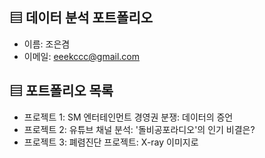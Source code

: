 ## ▤ 데이터 분석 포트폴리오
- 이름: 조은겸
- 이메일: eeekccc@gmail.com

## ▤ 포트폴리오 목록
* 프로젝트 1: SM 엔터테인먼트 경영권 분쟁: 데이터의 증언
* 프로젝트 2: 유튜브 채널 분석: '돌비공포라디오'의 인기 비결은?
* 프로젝트 3: 폐렴진단 프로젝트: X-ray 이미지로
